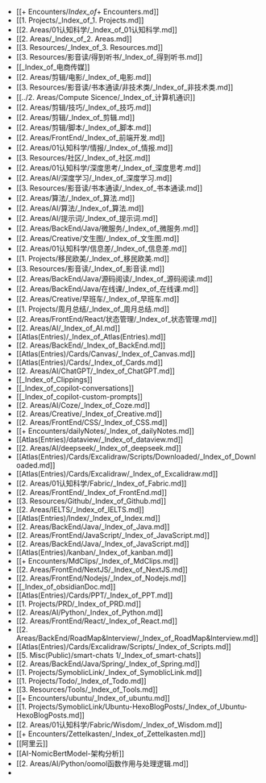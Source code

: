 - [[+ Encounters/_Index_of_+ Encounters.md]]
- [[1. Projects/_Index_of_1. Projects.md]]
- [[2. Areas/01认知科学/_Index_of_01认知科学.md]]
- [[2. Areas/_Index_of_2. Areas.md]]
- [[3. Resources/_Index_of_3. Resources.md]]
- [[3. Resources/影音读/得到听书/_Index_of_得到听书.md]]
- [[_Index_of_电商传媒]]
- [[2. Areas/剪辑/电影/_Index_of_电影.md]]
- [[3. Resources/影音读/书本通读/非技术类/_Index_of_非技术类.md]]
- [[../2. Areas/Compute Sicence/_Index_of_计算机通识]]
- [[2. Areas/剪辑/技巧/_Index_of_技巧.md]]
- [[2. Areas/剪辑/_Index_of_剪辑.md]]
- [[2. Areas/剪辑/脚本/_Index_of_脚本.md]]
- [[2. Areas/FrontEnd/_Index_of_前端开发.md]]
- [[2. Areas/01认知科学/情报/_Index_of_情报.md]]
- [[3. Resources/社区/_Index_of_社区.md]]
- [[2. Areas/01认知科学/深度思考/_Index_of_深度思考.md]]
- [[2. Areas/AI/深度学习/_Index_of_深度学习.md]]
- [[3. Resources/影音读/书本通读/_Index_of_书本通读.md]]
- [[2. Areas/算法/_Index_of_算法.md]]
- [[2. Areas/AI/算法/_Index_of_算法.md]]
- [[2. Areas/AI/提示词/_Index_of_提示词.md]]
- [[2. Areas/BackEnd/Java/微服务/_Index_of_微服务.md]]
- [[2. Areas/Creative/文生图/_Index_of_文生图.md]]
- [[2. Areas/01认知科学/信息差/_Index_of_信息差.md]]
- [[1. Projects/移民欧美/_Index_of_移民欧美.md]]
- [[3. Resources/影音读/_Index_of_影音读.md]]
- [[2. Areas/BackEnd/Java/源码阅读/_Index_of_源码阅读.md]]
- [[2. Areas/BackEnd/Java/在线课/_Index_of_在线课.md]]
- [[2. Areas/Creative/早班车/_Index_of_早班车.md]]
- [[1. Projects/周月总结/_Index_of_周月总结.md]]
- [[2. Areas/FrontEnd/React/状态管理/_Index_of_状态管理.md]]
- [[2. Areas/AI/_Index_of_AI.md]]
- [[Atlas(Entries)/_Index_of_Atlas(Entries).md]]
- [[2. Areas/BackEnd/_Index_of_BackEnd.md]]
- [[Atlas(Entries)/Cards/Canvas/_Index_of_Canvas.md]]
- [[Atlas(Entries)/Cards/_Index_of_Cards.md]]
- [[2. Areas/AI/ChatGPT/_Index_of_ChatGPT.md]]
- [[_Index_of_Clippings]]
- [[_Index_of_copilot-conversations]]
- [[_Index_of_copilot-custom-prompts]]
- [[2. Areas/AI/Coze/_Index_of_Coze.md]]
- [[2. Areas/Creative/_Index_of_Creative.md]]
- [[2. Areas/FrontEnd/CSS/_Index_of_CSS.md]]
- [[+ Encounters/dailyNotes/_Index_of_dailyNotes.md]]
- [[Atlas(Entries)/dataview/_Index_of_dataview.md]]
- [[2. Areas/AI/deepseek/_Index_of_deepseek.md]]
- [[Atlas(Entries)/Cards/Excalidraw/Scripts/Downloaded/_Index_of_Downloaded.md]]
- [[Atlas(Entries)/Cards/Excalidraw/_Index_of_Excalidraw.md]]
- [[2. Areas/01认知科学/Fabric/_Index_of_Fabric.md]]
- [[2. Areas/FrontEnd/_Index_of_FrontEnd.md]]
- [[3. Resources/Github/_Index_of_Github.md]]
- [[2. Areas/IELTS/_Index_of_IELTS.md]]
- [[Atlas(Entries)/Index/_Index_of_Index.md]]
- [[2. Areas/BackEnd/Java/_Index_of_Java.md]]
- [[2. Areas/FrontEnd/JavaScript/_Index_of_JavaScript.md]]
- [[2. Areas/BackEnd/Java/_Index_of_JavaScript.md]]
- [[Atlas(Entries)/kanban/_Index_of_kanban.md]]
- [[+ Encounters/MdClips/_Index_of_MdClips.md]]
- [[2. Areas/FrontEnd/NextJS/_Index_of_NextJS.md]]
- [[2. Areas/FrontEnd/Nodejs/_Index_of_Nodejs.md]]
- [[_Index_of_obsidianDoc.md]]
- [[Atlas(Entries)/Cards/PPT/_Index_of_PPT.md]]
- [[1. Projects/PRD/_Index_of_PRD.md]]
- [[2. Areas/AI/Python/_Index_of_Python.md]]
- [[2. Areas/FrontEnd/React/_Index_of_React.md]]
- [[2. Areas/BackEnd/RoadMap&Interview/_Index_of_RoadMap&Interview.md]]
- [[Atlas(Entries)/Cards/Excalidraw/Scripts/_Index_of_Scripts.md]]
- [[5. Misc(Public)/smart-chats 1/_Index_of_smart-chats]]
- [[2. Areas/BackEnd/Java/Spring/_Index_of_Spring.md]]
- [[1. Projects/SymoblicLink/_Index_of_SymoblicLink.md]]
- [[1. Projects/Todo/_Index_of_Todo.md]]
- [[3. Resources/Tools/_Index_of_Tools.md]]
- [[+ Encounters/ubuntu/_Index_of_ubuntu.md]]
- [[1. Projects/SymoblicLink/Ubuntu-HexoBlogPosts/_Index_of_Ubuntu-HexoBlogPosts.md]]
- [[2. Areas/01认知科学/Fabric/Wisdom/_Index_of_Wisdom.md]]
- [[+ Encounters/Zettelkasten/_Index_of_Zettelkasten.md]]
- [[阿里云]]
- [[AI-NomicBertModel-架构分析]]
- [[2. Areas/AI/Python/oomol函数作用与处理逻辑.md]]
- 